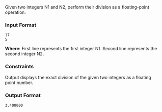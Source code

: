 Given two integers N1 and N2, perform their division as a floating-point operation.

### Input Format
```
17
5
```
__Where:__
First line represents the first integer N1.
Second line represents the second integer N2.

### Constraints

Output displays the exact division of the given two integers as a floating point number.

### Output Format
```
3.400000
```
